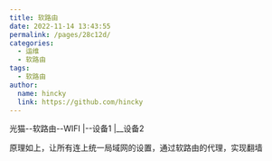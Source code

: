 ```yaml
---
title: 软路由
date: 2022-11-14 13:43:55
permalink: /pages/28c12d/
categories:
  - 运维
  - 软路由
tags:
  - 软路由
author: 
  name: hincky
  link: https://github.com/hincky
---
```


光猫--软路由--WIFI
              |--设备1
              |__设备2

原理如上，让所有连上统一局域网的设置，通过软路由的代理，实现翻墙

